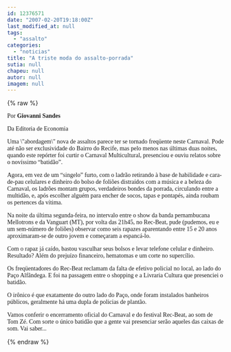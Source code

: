```yaml
---
id: 12376571
date: "2007-02-20T19:18:00Z"
last_modified_at: null
tags:
  - "assalto"
categories:
  - "noticias"
title: "A triste moda do assalto-porrada"
sutia: null
chapeu: null
autor: null
imagem: null
---
```

{% raw %}
<p><P><FONT face=Verdana>Por<STRONG> Giovanni Sandes</STRONG></FONT></P></p>
<p><P><FONT face=Verdana>Da Editoria de Economia</FONT></P></p>
<p><P><FONT face=Verdana>Uma \"abordagem\" nova de assaltos parece ter se tornado freqüente neste Carnaval. Pode até não ser exclusividade do Bairro do Recife, mas pelo menos nas últimas duas noites, quando este repórter foi curtir o Carnaval Multicultural, presenciou e ouviu relatos sobre o novíssimo “batidão”.</FONT></P></p>
<p><P><FONT face=Verdana>Agora, em vez de um “singelo” furto, com o ladrão retirando à base de habilidade e cara-de-pau celulares e dinheiro do bolso de foliões distraídos com a música e a beleza do Carnaval, os ladrões montam grupos, verdadeiros bondes da porrada, circulando entre a multidão, e, após escolher alguém para encher de socos, tapas e pontapés, ainda roubam os pertences da vítima.</FONT></P></p>
<p><P><FONT face=Verdana>Na noite da última segunda-feira, no intervalo entre o show da banda pernambucana Mellotrons e da Vanguart (MT), por volta das 21h45, no Rec-Beat, pude (pudemos, eu e um sem-número de foliões) observar como seis rapazes aparentando entre 15 e 20 anos aproximaram-se de outro jovem e começaram a espancá-lo. </FONT></P></p>
<p><P><FONT face=Verdana>Com o rapaz já caído, bastou vasculhar seus bolsos e levar telefone celular e dinheiro. Resultado? Além do prejuízo financeiro, hematomas e um corte no supercílio.</FONT></P></p>
<p><P><FONT face=Verdana>Os freqüentadores do Rec-Beat reclamam da falta de efetivo policial no local, ao lado do Paço Alfândega. E foi na passagem entre o shopping e a Livraria Cultura que presenciei o batidão.</FONT></P></p>
<p><P><FONT face=Verdana>O irônico é que exatamente do outro lado do Paço, onde foram instalados banheiros públicos, geralmente há uma dupla de policias de plantão.</FONT></P></p>
<p><P><FONT face=Verdana>Vamos conferir o encerramento oficial do Carnaval e do festival Rec-Beat, ao som de Tom Zé. Com sorte o único batidão que a gente vai&nbsp;presenciar serão aqueles das&nbsp;caixas de som. Vai saber...</FONT></P> </p>
{% endraw %}